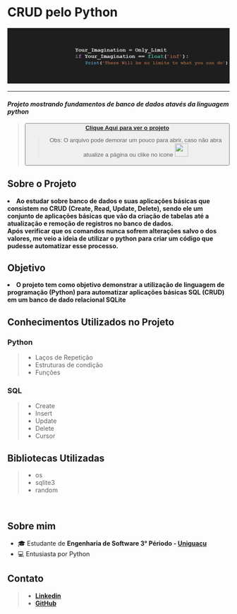 <h1> CRUD pelo Python </h1>
<img src='capa.png'>
<hr>
  <i><h4>Projeto mostrando fundamentos de banco de dados atavés da linguagem python</h4></i>

<blockquote>
    <button> <a href='Notebook_Python.ipynb' > <b> Clique Aqui para ver o projeto </b> </a>
    <blockquote>Obs: O arquivo pode demorar um pouco para abrir, caso não abra atualize a página ou clike no icone <a href='Notebook_Python.ipynb'> <img src='https://encrypted-tbn0.gstatic.com/images?q=tbn:ANd9GcT83o7RxXhQQg78OZz2yO2AOgfafJ0gdWmLDQ&usqp=CAU' width='30px' height='30px'> </a>
    </blockquote> 
</blockquote>

<h2>Sobre o Projeto</h2>
 <li><b>Ao estudar sobre banco de dados e suas aplicações básicas que consistem no CRUD (Create, Read, Update, Delete), sendo ele um conjunto de aplicações básicas que vão da criação de tabelas até a atualização e remoção de registros no banco de dados.  <br>
 Após verificar que os comandos nunca sofrem alterações salvo o dos valores, me veio a ideia de utilizar o python para criar um código que pudesse automatizar esse processo. 
 </b></li>

<h2>Objetivo</h2>
 <li><b>O projeto tem como objetivo demonstrar a utilização de linguagem de programação (Python) para automatizar aplicações básicas SQL (CRUD) em um banco de dado relacional SQLite</b></li>



<h2>Conhecimentos Utilizados no Projeto </h3>
<h3> Python </h3>
<blockquote>
    <ul> 
    <li> Laços de Repetição </li>
    <li> Estruturas de condição </li> 
    <li> Funções </li> 
    </ul> 
</blockquote>
<h3> SQL </h3>
<blockquote>    
    <ul> 
    <li> Create </li>
    <li> Insert </li> 
    <li> Update </li> 
    <li> Delete </li> 
    <li> Cursor </li>
    </ul> 
</blockquote>

<h2> Bibliotecas Utilizadas </h3>
<blockquote>    
    <ul> 
    <li> os </li>
    <li> sqlite3 </li> 
    <li> random </li> 
    </ul> 
</blockquote>
 <br>
<h2> Sobre mim </h2>  
    <ul> 
    <li> 🎓 Estudante de <b>Engenharia de Software 3° Périodo - <a href='https://uniao.uniguacu.edu.br/'>Uniguaçu </a></b></li>
    <li> 💻 Entusiasta por Python </br> </li> 
    </ul> 
<h2> Contato </h3>
<blockquote>    
    <ul> 
    <li> <a href="https://www.linkedin.com/in/thanaelbutewicz/"> <b>Linkedin</b> </a> </li>
    <li> <a href="https://github.com/zThanael"> <b>GitHub</b> </a> </li>
    </ul> 
</blockquote>